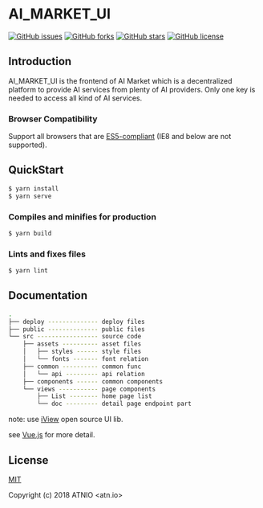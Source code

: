 # AI_MARKET_UI

[![GitHub issues](https://img.shields.io/github/issues/ATNIO/AI_MARKET_UI.svg?longCache=true&style=popout-square)](https://github.com/ATNIO/AI_MARKET_UI/issues)
[![GitHub forks](https://img.shields.io/github/forks/ATNIO/AI_MARKET_UI.svg?longCache=true&style=popout-square)](https://github.com/ATNIO/AI_MARKET_UI/network)
[![GitHub stars](https://img.shields.io/github/stars/ATNIO/AI_MARKET_UI.svg?longCache=true&style=popout-square)](https://github.com/ATNIO/AI_MARKET_UI/stargazers)
[![GitHub license](https://img.shields.io/github/license/ATNIO/AI_MARKET_UI.svg?longCache=true&style=popout-square)](https://github.com/ATNIO/AI_MARKET_UI/blob/master/LICENSE)

## Introduction
AI_MARKET_UI is the frontend of AI Market which is a decentralized platform to provide AI services from plenty of AI providers.
Only one key is needed to access all kind of AI services.

### Browser Compatibility
Support all browsers that are [ES5-compliant](http://kangax.github.io/compat-table/es5/) (IE8 and below are not supported).

## QuickStart
```bash
$ yarn install
$ yarn serve
```

### Compiles and minifies for production
```bash
$ yarn build
```

### Lints and fixes files
```bash
$ yarn lint
```

## Documentation
```bash
.
├── deploy -------------- deploy files
├── public -------------- public files 
└── src ----------------- source code
    ├── assets ---------- asset files
    │   ├── styles ------ style files 
    │   └── fonts ------- font relation
    ├── common ---------- common func
    │   └── api --------- api relation
    ├── components ------ common components
    └── views ----------- page components
        ├── List -------- home page list
        └── doc --------- detail page endpoint part
```
note: use [iView](https://www.iviewui.com/) open source UI lib.

see [Vue.js](https://vuejs.org/) for more detail.

## License
[MIT](http://opensource.org/licenses/MIT)

Copyright (c) 2018 ATNIO <atn.io>

